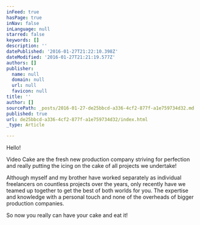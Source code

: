 ```yaml
---
inFeed: true
hasPage: true
inNav: false
inLanguage: null
starred: false
keywords: []
description: ''
datePublished: '2016-01-27T21:22:10.398Z'
dateModified: '2016-01-27T21:21:19.577Z'
authors: []
publisher:
  name: null
  domain: null
  url: null
  favicon: null
title: ''
author: []
sourcePath: _posts/2016-01-27-de25bbcd-a336-4cf2-877f-a1e759734d32.md
published: true
url: de25bbcd-a336-4cf2-877f-a1e759734d32/index.html
_type: Article

---
```

Hello!

Video Cake are the fresh new production company striving for perfection and really putting the icing on the cake of all projects we undertake!

Although myself and my brother have worked separately as individual freelancers on countless projects over the years, only recently have we teamed up together to get the best of both worlds for you. The expertise and knowledge with a personal touch and none of the overheads of bigger production companies.

So now you really can have your cake and eat it!
